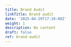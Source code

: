 ```yaml
---
title: Brand Audit
linkTitle: Brand audit
date: '2025-04-29T17:10:00Z'
weight: 1
description: No content
draft: false
ref: brand-audit
---
```



